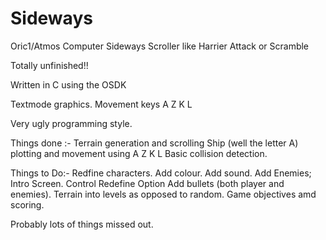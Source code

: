 # Sideways
Oric1/Atmos Computer Sideways Scroller like Harrier Attack or Scramble

Totally unfinished!!

Written in C using the OSDK

Textmode graphics.
Movement keys A Z K L

Very ugly programming style.

Things done :-
Terrain generation and scrolling
Ship (well the letter A) plotting and movement using A Z K L
Basic collision detection.

Things to Do:-
Redfine characters.
Add colour.
Add sound.
Add Enemies;
Intro Screen.
Control Redefine Option
Add bullets (both player and enemies).
Terrain into levels as opposed to random.
Game objectives amd scoring.

Probably lots of things missed out.
